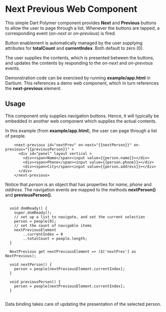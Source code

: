 Next Previous Web Component
========

This simple Dart Polymer component provides **Next** and **Previous** buttons to allow the user to page through a list. Whenever the buttons are tapped, a corresponding event (_on-next_ or _on-previous_) is fired.

Button enablement is automatically managed by the user supplying attributes for **totalCount** and **currentIndex**. Both default to zero (0). 

The user supplies the contents, which is presented between the buttons, and updates the contents by responding to the _on-next_ and _on-previous_ events.
  
Demonstration code can be exercised by running **example/app.html** in Dartium. This references a demo web component, which in turn references the **next-previous** element.

Usage
-------

This component only supplies navigation buttons. Hence, it will typically be embedded in another web component which supplies the actual contents.

In this example (from **example/app.html**), the user can page through a list of people.

```
    <next-previous id="nextPrev" on-next="{{nextPerson}}" on-previous="{{previousPerson}}" >
      <div id="panel" layout vertical >
        <div><span>Name</span><input value={{person.name}}></div>
        <div><span>Phone</span><input value={{person.phone}}></div>
        <div><span>City</span><input value={{person.address}}></div>
      </div>
    </next-previous> 
```

Notice that _person_ is an object that has properties for _name_, _phone_ and _address_. The navigation events are mapped to the methods **nextPerson()** and **previousPerson()**.

```

  void domReady() {
    super.domReady();
    // set up a list to navigate, and set the current selection
    person = people[0];
    // set the count of navigable items
    nextPreviousElement
        ..currentIndex = 0
        ..totalCount = people.length;
  }

  NextPrevious get nextPreviousElement => ($['nextPrev'] as NextPrevious);

  void nextPerson() {
    person = people[nextPreviousElement.currentIndex];
  }

  void previousPerson() {
    person = people[nextPreviousElement.currentIndex];
  }
  
```

Data binding takes care of updating the presentation of the selected person.




